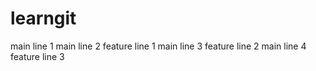 # learngit
main line 1
main line 2
feature line 1
main line 3
feature line 2
main line 4
feature line 3

